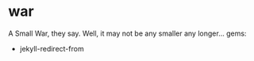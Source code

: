 # war
A Small War, they say. Well, it may not be any smaller any longer...
gems:
  - jekyll-redirect-from
